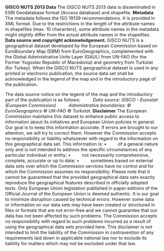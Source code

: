 **<span style="font-size:11pt">GISCO NUTS 2013</span><span style="font-size:11pt">
Data
</span>**<span style="font-size:11pt">The GISCO NUTS 2013</span><span style="font-size:11pt"> data is disseminated in ESRI Geodatabase format (Access database) and shapefile.
</span>**<span style="font-size:11pt">Metadata
</span>**<span style="font-size:11pt">The metadata follows the ISO 19139 recommendations. It is provided in XML format.
Due to the restrictions in the length of the attribute names in shapefiles (max. 10 characters), some attribute names in the metadata might slightly differ from the actual attribute names in the shapefiles. </span>**<span style="font-size:11pt">
Data source and copyright acknowledgement.
</span>**<span style="font-size:11pt">GISCO NUTS is a geographical dataset developed by the European Commission based on EuroBoundary Map (EBM) from EuroGeographics, complemented with the Global Administrative Units Layer (GAUL) from UN-FAO (for the Former Yugoslav Republic of Macedonia) and geometry from Turkstat (for Turkey).
When the GISCO NUTS geographical dataset is used in any printed or electronic publication, the source data set shall be acknowledged in the legend of the map and in the introductory page of the publication.
</span>**<span style="font-size:11pt">
</span>**

<span style="font-size:11pt">The data source notice on the legend of the map and the introductory part of the publication is as follows:
</span>*<span style="font-size:11pt">         </span><span style="font-size:11pt">Data source: GISCO - Eurostat (European Commission)
         </span><span style="font-size:11pt">Administrative boundaries: © EuroGeographics</span><span style="font-size:11pt"> </span><span style="font-size:11pt">© </span><span style="font-size:11pt">UN-FAO </span><span style="font-size:11pt">© </span><span style="font-size:11pt">Turkstat.
</span>***<span style="font-size:11pt">
</span><span style="font-size:11pt">Disclaimer</span>**<span style="font-size:11pt">
</span><span style="font-size:11pt">The European Commission maintains this dataset to enhance public access to information about its initiatives and European Union policies in general. Our goal is to keep this information accurate. If errors are brought to our attention, we will try to correct them. However the Commission accepts no responsibility or liability whatsoever with regard to the information on this geographical data set.
This information is:
<span style="font-size:11pt">•         </span></span><span style="font-size:11pt">of a general nature only and is not intended to address the specific circumstances of any particular individual or entity;
<span style="font-size:11pt">•         </span></span><span style="font-size:11pt">not necessarily comprehensive, complete, accurate or up to date;
<span style="font-size:11pt">•         </span></span><span style="font-size:11pt">sometimes based on external data sets over which the Commission services have no control and for which the Commission assumes no responsibility;
</span><span style="font-size:11pt">Please note that it cannot be guaranteed that the provided geographical data sets exactly reproduce the geographical features described in officially adopted texts. Only European Union legislation published in paper editions of the Official Journal of the European Union is deemed authentic.
It is our goal to minimize disruption caused by technical errors. However some data or information on our data sets may have been created or structured in files or formats that are not error-free and we cannot guarantee that our data has not been affected by such problems. The Commission accepts no responsibility with regard to such problems incurred as a result of using the geographical data sets provided here.
This disclaimer is not intended to limit the liability of the Commission in contravention of any requirements laid down in applicable national law nor to exclude its liability for matters which may not be excluded under that law.
</span><span style="font-size:11pt">
</span>

